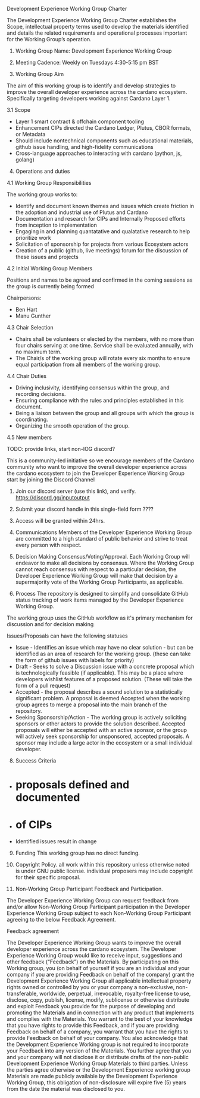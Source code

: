 ﻿Development Experience Working Group Charter


The Development Experience Working Group Charter establishes the Scope, intellectual property terms used to develop the materials identified and details the related requirements and operational processes important for the Working Group’s operation. 


1. Working Group Name: Development Experience Working Group 


2. Meeting Cadence: Weekly on Tuesdays 4:30-5:15 pm BST


3. Working Group Aim


The aim of this working group is to identify and develop strategies to improve the overall developer experience across the cardano ecosystem. Specifically targeting developers working against Cardano Layer 1.


3.1 Scope


* Layer 1 smart contract & offchain component tooling
* Enhancement CIPs directed the Cardano Ledger, Plutus, CBOR formats, or Metadata
* Should include nontechnical components such as educational materials, github issue handling, and high-fidelity communications
* Cross-language approaches to interacting with cardano (python, js, golang)


4. Operations and duties

4.1 Working Group Responsibilities

The working group works to:
* Identify and document known themes and issues which create friction in the adoption and industrial use of Plutus and Cardano
* Documentation and research for CIPs and Internally Proposed efforts from inception to implementation
* Engaging in and planning quantatative and qualatative research to help prioritize work
* Solicitation of sponsorship for projects from various Ecosystem actors
* Creation of a public (github, live meetings) forum for the discussion of these issues and projects

4.2 Initial Working Group Members


Positions and names to be agreed and confirmed in the coming sessions as the group is currently being formed


Chairpersons:  
* Ben Hart
* Manu Gunther

4.3 Chair Selection

* Chairs shall be volunteers or elected by the members, with no more than four chairs serving at one time. Service shall be evaluated annually, with no maximum term. 
* The Chair/s of the working group will rotate every six months to ensure equal participation from all members of the working group.

4.4 Chair Duties

* Driving inclusivity, identifying consensus within the group, and recording decisions. 
* Ensuring compliance with the rules and principles established in this document. 
* Being a liaison between the group and all groups with which the group is coordinating. 
* Organizing the smooth operation of the group. 

4.5 New members 

TODO: provide links, start non-IOG discord?

This is a community-led initiative so we encourage members of the Cardano community who want to improve the overall developer experience across the cardano ecosystem to join the Developer Experience Working Group start by joining the Discord Channel 


1. Join our discord server (use this link), and verify.
https://discord.gg/inputoutput 
2. Submit your discord handle in this single-field form
????
3. Access will be granted within 24hrs.

5. Communications
Members of the Developer Experience Working Group are committed to a high standard of public behavior and strive to treat every person with respect.

6. Decision Making 
Consensus/Voting/Approval. Each Working Group will endeavor to make all decisions by consensus. Where the Working Group cannot reach consensus with respect to a particular decision, the Developer Experience Working Group will make that decision by a supermajority vote of the Working Group Participants, as applicable.

7. Process 
The repository is designed to simplify and consolidate GitHub status tracking of work items managed by the Developer Experience Working Group. 

The working group uses the GitHub workflow as it's primary mechanism for discussion and for decision making

Issues/Proposals can have the following statuses
- Issue - Identifies an issue which may have no clear solution - but can be identified as an area of research for the working group. (these can take the form of github issues with labels for priority)
- Draft - Seeks to solve a Discussion issue with a concrete proposal which is technologically feasible (if applicable). This may be a place where developers wishlist features of a proposed solution. (These will take the form of a pull request)
- Accepted - the proposal describes a sound solution to a statistically significant problem. A proposal is deemed Accepted when the working group agrees to merge a proposal into the main branch of the repository.
- Seeking Sponsorship/Action - The working group is actively soliciting sponsors or other actors to provide the solution described. Accepted proposals will either be accepted with an active sponsor, or the group will actively seek sponsorship for unsponsored, accepted proposals. A sponsor may include a large actor in the ecosystem or a small individual developer.

8. Success Criteria


* # proposals defined and documented
* # of CIPs
* Identified issues result in change


9. Funding
This working group has no direct funding.

10. Copyright Policy. 
all work within this repository unless otherwise noted is under GNU public license.
individual proposers may include copyright for their specific proposal.

11. Non-Working Group Participant Feedback and Participation. 


The Developer Experience Working Group can request feedback from and/or allow Non-Working Group Participant participation in the Developer Experience Working Group subject to each Non-Working Group Participant agreeing to the below Feedback Agreement.


Feedback agreement


The Developer Experience Working Group wants to improve the overall developer experience across the cardano ecosystem.
The Developer Experience Working Group would like to receive input, suggestions and other feedback (“Feedback”) on the Materials. By participating on this Working group, you (on behalf of yourself if you are an individual and your company if you are providing Feedback on behalf of the company) grant the Development Experience Working Group all applicable intellectual property rights owned or controlled by you or your company a non-exclusive, non-transferable, worldwide, perpetual, irrevocable, royalty-free license to use, disclose, copy, publish, license, modify, sublicense or otherwise distribute and exploit Feedback you provide for the purpose of developing and promoting the Materials and in connection with any product that implements and complies with the Materials. You warrant to the best of your knowledge that you have rights to provide this Feedback, and if you are providing Feedback on behalf of a company, you warrant that you have the rights to provide Feedback on behalf of your company. You also acknowledge that the Development Experience Working group is not required to incorporate your Feedback into any version of the Materials.
You further agree that you and your company will not disclose it or distribute drafts of the non-public Development Experience Working Group Materials to third parties. Unless the parties agree otherwise or the Development Experience working group Materials are made publicly available by the Development Experience Working Group, this obligation of non-disclosure will expire five (5) years from the date the material was disclosed to you.
